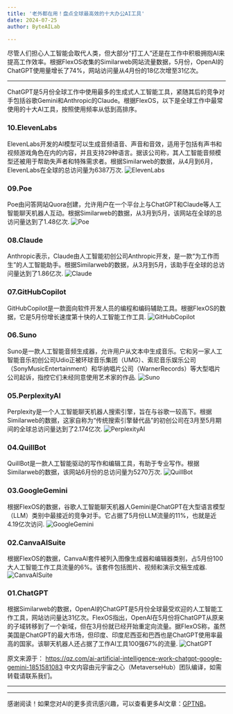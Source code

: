 ```yaml
---
title: '老外都在用！盘点全球最高效的十大办公AI工具'
date: 2024-07-25
author: ByteAILab

---
```


尽管人们担心人工智能会取代人类，但大部分“打工人”还是在工作中积极拥抱AI来提高工作效率。根据FlexOS收集的Similarweb网站流量数据，5月份，OpenAI的ChatGPT使用量增长了74%，网站访问量从4月份的18亿次增至31亿次。

---
ChatGPT是5月份全球工作中使用最多的生成式人工智能工具，紧随其后的竞争对手包括谷歌Gemini和Anthropic的Claude。根据FlexOS，以下是全球工作中最常使用的十大AI工具，按照使用频率从低到高排序。

### 10.ElevenLabs
ElevenLabs开发的AI模型可以生成音频语音、声音和音效，适用于包括有声书和视频游戏角色在内的内容，并且支持29种语言。据该公司称，其人工智能音频模型还被用于帮助失声者和特殊需求者。根据Similarweb的数据，从4月到6月，ElevenLabs在全球的总访问量为6387万次.
![ElevenLabs](http://www.jesonc.com/FsO7r5YeANHplbT6Y2AHWlwrBH8s)

### 09.Poe
Poe由问答网站Quora创建，允许用户在一个平台上与ChatGPT和Claude等人工智能聊天机器人互动。根据Similarweb的数据，从3月到5月，该网站在全球的总访问量达到了1.48亿次.
![Poe](http://www.jesonc.com/FraNq3J139Sjo5OEthXNpe-HqUlK)

### 08.Claude
Anthropic表示，Claude由人工智能初创公司Anthropic开发，是一款“为工作而生”的人工智能助手。根据Similarweb的数据，从3月到5月，该助手在全球的总访问量达到了1.86亿次.
![Claude](http://www.jesonc.com/FtMcTGtkjeHW1PzejDqVfTFpJ84I)

### 07.GitHubCopilot
GitHubCopilot是一款面向软件开发人员的编程和编码辅助工具。根据FlexOS的数据，它是5月份增长速度第十快的人工智能工作工具.
![GitHubCopilot](http://www.jesonc.com/Fsvy87Z4nycPaec0ktcjeRHaitRc)

### 06.Suno
Suno是一款人工智能音频生成器，允许用户从文本中生成音乐。它和另一家人工智能音乐初创公司Udio正被环球音乐集团（UMG）、索尼音乐娱乐公司（SonyMusicEntertainment）和华纳唱片公司（WarnerRecords）等大型唱片公司起诉，指控它们未经同意使用艺术家的作品.
![Suno](http://www.jesonc.com/FjbFKvHmA_kA6K2Wp3VaAcZAMuvh)

### 05.PerplexityAI
Perplexity是一个人工智能聊天机器人搜索引擎，旨在与谷歌一较高下。根据Similarweb的数据，这家自称为“传统搜索引擎替代品”的初创公司在3月至5月期间的全球总访问量达到了2.174亿次.
![PerplexityAI](http://www.jesonc.com/FkOlkQ0KF0NcoivHQr5QhgcWv9aI)

### 04.QuillBot
QuillBot是一款人工智能驱动的写作和编辑工具，有助于专业写作。根据Similarweb的数据，该网站6月份的总访问量为5270万次.
![QuillBot](http://www.jesonc.com/Ft3AFmZTtCdOCYZvMu5rjeeEx6a2)

### 03.GoogleGemini
根据FlexOS的数据，谷歌人工智能聊天机器人Gemini是ChatGPT在大型语言模型（LLM）类别中最接近的竞争对手。它占据了5月份LLM流量的11%，也就是近4.19亿次访问.
![GoogleGemini](http://www.jesonc.com/Ftcyt0dg5fzPHHIbLkFsCDGVDnFW)

### 02.CanvaAISuite
根据FlexOS的数据，CanvaAI套件被列入图像生成器和编辑器类别，占5月份100大人工智能工作工具流量的6%。该套件包括图片、视频和演示文稿生成器.
![CanvaAISuite](http://www.jesonc.com/Fs-zgsHKVPQAEAHWYFmd_675CXJm)

### 01.ChatGPT
根据Similarweb的数据，OpenAI的ChatGPT是5月份全球最受欢迎的人工智能工作工具，网站访问量达31亿次。FlexOS指出，OpenAI在5月份将ChatGPT从原来的子域转移到了一个新域，但在3月份就已经开始重定向流量。据FlexOS称，虽然美国是ChatGPT的最大市场，但印度、印度尼西亚和巴西也是ChatGPT使用率最高的国家。该聊天机器人还占据了工作AI工具100强67%的流量.
![ChatGPT](http://www.jesonc.com/FsAGUXlon-I2Z9tmshK3XPj1yGT9)

原文来源于：
https://qz.com/ai-artificial-intelligence-work-chatgpt-google-gemini-1851581083
中文内容由元宇宙之心（MetaverseHub）团队编译，如需转载请联系我们。

---
---
感谢阅读！如果您对AI的更多资讯感兴趣，可以查看更多AI文章：[GPTNB](https://gptnb.com)。